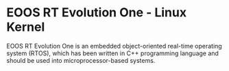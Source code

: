 # EOOS RT Evolution One - Linux Kernel
EOOS RT Evolution One is an embedded object-oriented real-time operating system (RTOS), which has been written in C++ programming language and should be used into microprocessor-based systems.
